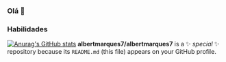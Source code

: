 ### Olá 👋
### Habilidades
[![Anurag's GitHub stats](https://github-readme-stats.vercel.app/api?username=albertmarques7)](https://github.com/anuraghazra/github-readme-stats)
**albertmarques7/albertmarques7** is a ✨ _special_ ✨ repository because its `README.md` (this file) appears on your GitHub profile.

